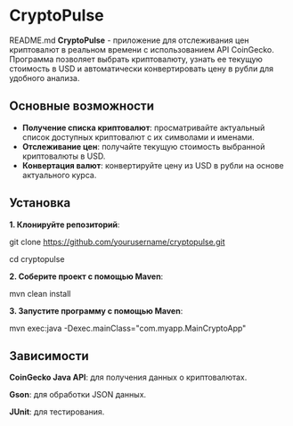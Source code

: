 # CryptoPulse
README.md
**CryptoPulse** - приложение для отслеживания цен криптовалют в реальном времени с использованием API CoinGecko. Программа позволяет выбрать криптовалюту, узнать ее текущую стоимость в USD и автоматически конвертировать цену в рубли для удобного анализа.

## Основные возможности

- **Получение списка криптовалют**: просматривайте актуальный список доступных криптовалют с их символами и именами.
- **Отслеживание цен**: получайте текущую стоимость выбранной криптовалюты в USD.
- **Конвертация валют**: конвертируйте цену из USD в рубли на основе актуального курса.

## Установка

**1. Клонируйте репозиторий**:

   git clone https://github.com/yourusername/cryptopulse.git
   
   cd cryptopulse
   
**2. Соберите проект с помощью Maven**:
   
   mvn clean install
   
**3. Запустите программу с помощью Maven**:

   mvn exec:java -Dexec.mainClass="com.myapp.MainCryptoApp"
   
## Зависимости

**CoinGecko Java API**: для получения данных о криптовалютах.

**Gson**: для обработки JSON данных.

**JUnit**: для тестирования.
